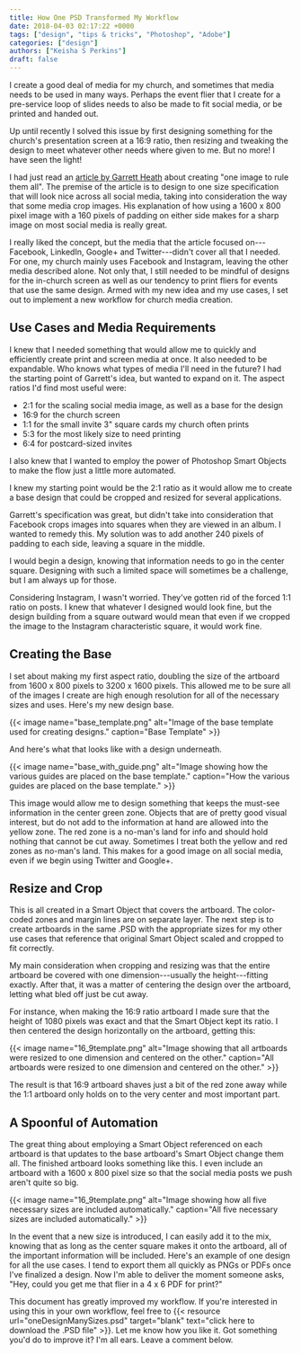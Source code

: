 ```yaml
---
title: How One PSD Transformed My Workflow
date: 2018-04-03 02:17:22 +0000
tags: ["design", "tips & tricks", "Photoshop", "Adobe"]
categories: ["design"]
authors: ["Keisha S Perkins"]
draft: false
---
```


I create a good deal of media for my church, and sometimes that media needs to be used in many ways. Perhaps the event flier that I create for a pre-service loop of slides needs to also be made to fit social media, or be printed and handed out. 

Up until recently I solved this issue by first designing something for the church's presentation screen at a 16:9 ratio, then resizing and tweaking the design to meet whatever other needs where given to me. But no more! I have seen the light!

I had just read an  <a href="https://blog.rackspace.com/image-size-specs-across-social-media" target="_blank">article by Garrett Heath</a> about creating "one image to rule them all". The premise of the article is to design to one size specification that will look nice across all social media,  taking into consideration the way that some media crop images. His explanation of how using a 1600 x 800 pixel image with a 160 pixels of padding on either side makes for a sharp image on most social media is really great.

I really liked the concept, but the media that the article focused on---Facebook, LinkedIn, Google+ and Twitter---didn't cover all that I needed. For one, my church mainly uses Facebook and Instagram, leaving the other media described alone. Not only that, I still needed to be mindful of designs for the in-church screen as well as our tendency to print fliers for events that use the same design. Armed with my new idea and my use cases, I set out to implement a new workflow for church media creation.

## Use Cases and Media Requirements

I knew that I needed something that would allow me to quickly and efficiently create print and screen media at once. It also needed to be expandable. Who knows what types of media I'll need in the future? I had the starting point of Garrett's idea, but wanted to expand on it. The aspect ratios I'd find most useful were:

- 2:1 for the scaling social media image, as well as a base for the design
- 16:9 for the church screen
- 1:1 for the small invite 3" square cards my church often prints
- 5:3 for the most likely size to need printing
- 6:4 for postcard-sized invites

I also knew that I wanted to employ the power of Photoshop Smart Objects to make the flow just a little more automated.

I knew my starting point would be the 2:1 ratio as it would allow me to create a base design that could be cropped and resized for several applications. 

Garrett's specification was great, but didn't take into consideration that Facebook crops images into squares when they are viewed in an album. I wanted to remedy this. My solution was to add another 240 pixels of padding to each side, leaving a square in the middle.  

I would begin a design, knowing that information needs to go in the center square. Designing with such a limited space will sometimes be a challenge, but I am always up for those. 

Considering Instagram, I wasn't worried. They've gotten rid of the forced 1:1 ratio on posts. I knew that whatever I designed would look fine, but the design building from a square outward would mean that even if we cropped the image to the Instagram characteristic square, it would work fine.

## Creating the Base

I set about making my first aspect ratio, doubling the size of the artboard from 1600 x 800 pixels to 3200 x 1600 pixels. This allowed me to be sure all of the images I create are high enough resolution for all of the necessary sizes and uses. Here's my new design base.

{{< image name="base_template.png" alt="Image of the base template used for creating designs." caption="Base Template" >}}

And here's what that looks like with a design underneath.

{{< image name="base_with_guide.png" alt="Image showing how the various guides are placed on the base template." caption="How the various guides are placed on the base template." >}}

This image would allow me to design something that keeps the must-see information in the center green zone. Objects that are of pretty good visual interest, but do not add to the information at hand are allowed into the yellow zone. The red zone is a no-man's land for info and should hold nothing that cannot be cut away. Sometimes I treat both the yellow and red zones as no-man's land. This makes for a good image on all social media, even if we begin using Twitter and Google+.


## Resize and Crop

This is all created in a Smart Object that covers the artboard. The color-coded zones and margin lines are on separate layer. The next step is to create artboards in the same .PSD with the appropriate sizes for my other use cases that reference that original Smart Object scaled and cropped to fit correctly. 

My main consideration when cropping and resizing was that the entire artboard be covered with one dimension---usually the height---fitting exactly. After that, it was a matter of centering the design over the artboard, letting what bled off just be cut away. 

For instance, when making the 16:9 ratio artboard I made sure that the height of 1080 pixels was exact and that the Smart Object kept its ratio. I then centered the design horizontally on the artboard, getting this:

{{< image name="16_9template.png" alt="Image showing that all artboards were resized to one dimension and centered on the other." caption="All artboards were resized to one dimension and centered on the other." >}}


The result is that 16:9 artboard shaves just a bit of the red zone away while the 1:1 artboard only holds on to the very center and most important part. 

## A Spoonful of Automation

The great thing about employing a Smart Object referenced on each artboard is that updates to the base artboard's Smart Object change them all. The finished artboard looks something like this. I even include an artboard with a 1600 x 800 pixel size so that the social media posts we push aren't quite so big.


{{< image name="16_9template.png" alt="Image showing how all five necessary sizes are included automatically." caption="All five necessary sizes are included automatically." >}}



In the event that a new size is introduced, I can easily add it to the mix, knowing that as long as the center square makes it onto the artboard, all of the important information will be included. Here's an example of one design for all the use cases. I tend to export them all quickly as PNGs or PDFs once I've finalized a design. Now I'm able to deliver the moment someone asks, "Hey, could you get me that flier in a 4 x 6 PDF for print?" 


This document has greatly improved my workflow. If you're interested in using this in your own workflow, feel free to  {{< resource url="oneDesignManySizes.psd" target="blank" text="click here to download the .PSD file" >}}. Let me know how you like it. Got something you'd do to improve it? I'm all ears. Leave a comment below.